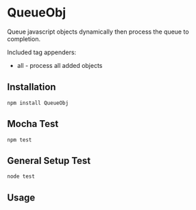 # QueueObj
Queue javascript objects dynamically then process the queue to completion.

Included tag appenders:

* all - process all added objects

Installation
---------
```
npm install QueueObj
```

Mocha Test
---------
```
npm test
```

General Setup Test
---------
```
node test
```

Usage
---------
